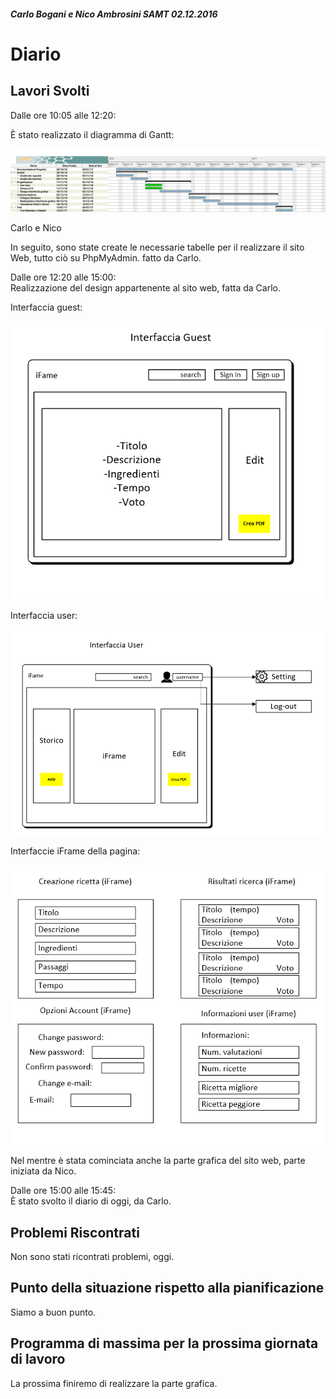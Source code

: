 ##### Carlo Bogani e Nico Ambrosini SAMT 02.12.2016

# Diario

## Lavori Svolti

Dalle ore 10:05 alle 12:20:  

È stato realizzato il diagramma di Gantt:

![Gantt](../doc/img/Gantt_iFame.png)  

Carlo e Nico

In seguito, sono state create le necessarie tabelle per il realizzare
il sito Web, tutto ciò su PhpMyAdmin. fatto da Carlo.

Dalle ore 12:20 alle 15:00:    
Realizzazione del design appartenente al sito web, fatta da Carlo.

Interfaccia guest:

![Guest interface](../doc/img/InterfaceGuest.png)

Interfaccia user:

![User interface](../doc/img/InterfaceUser.png)

Interfaccie iFrame della pagina:  

![iFrame interface](../doc/img/Interface_iFrameUser.png)


Nel mentre è stata cominciata anche la parte grafica del sito web, parte
iniziata da Nico.

Dalle ore 15:00 alle 15:45:   
È stato svolto il diario di oggi, da Carlo.

## Problemi Riscontrati

Non sono stati ricontrati problemi, oggi.

## Punto della situazione rispetto alla pianificazione

Siamo a buon punto.

## Programma di massima per la prossima giornata di lavoro

La prossima finiremo di realizzare la parte grafica.

